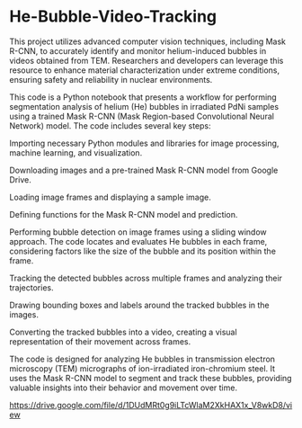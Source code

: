 # He-Bubble-Video-Tracking
 This project utilizes advanced computer vision techniques, including Mask R-CNN, to accurately identify and monitor helium-induced bubbles in videos obtained from TEM. Researchers and developers can leverage this resource to enhance material characterization under extreme conditions, ensuring safety and reliability in nuclear environments.

 This code is a Python notebook that presents a workflow for performing segmentation analysis of helium (He) bubbles in irradiated PdNi samples using a trained Mask R-CNN (Mask Region-based Convolutional Neural Network) model. The code includes several key steps:

Importing necessary Python modules and libraries for image processing, machine learning, and visualization.

Downloading images and a pre-trained Mask R-CNN model from Google Drive.

Loading image frames and displaying a sample image.

Defining functions for the Mask R-CNN model and prediction.

Performing bubble detection on image frames using a sliding window approach. The code locates and evaluates He bubbles in each frame, considering factors like the size of the bubble and its position within the frame.

Tracking the detected bubbles across multiple frames and analyzing their trajectories.

Drawing bounding boxes and labels around the tracked bubbles in the images.

Converting the tracked bubbles into a video, creating a visual representation of their movement across frames.

The code is designed for analyzing He bubbles in transmission electron microscopy (TEM) micrographs of ion-irradiated iron-chromium steel. It uses the Mask R-CNN model to segment and track these bubbles, providing valuable insights into their behavior and movement over time.

https://drive.google.com/file/d/1DUdMRt0g9iLTcWlaM2XkHAX1x_V8wkD8/view

